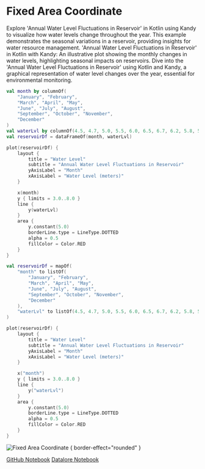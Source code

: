 # Fixed Area Coordinate

<web-summary>
Explore 'Annual Water Level Fluctuations in Reservoir' in Kotlin using Kandy to visualize how water levels change throughout the year.
This example demonstrates the seasonal variations in a reservoir, providing insights for water resource management.
</web-summary>

<card-summary>
'Annual Water Level Fluctuations in Reservoir' in Kotlin with Kandy:
An illustrative plot showing the monthly changes in water levels, highlighting seasonal impacts on reservoirs.
</card-summary>

<link-summary>
Dive into the 'Annual Water Level Fluctuations in Reservoir' using Kotlin and Kandy,
a graphical representation of water level changes over the year, essential for environmental monitoring.
</link-summary>


<!---IMPORT org.jetbrains.kotlinx.kandy.letsplot.samples.Area-->

<!---FUN area_fixed-->
<tabs>
<tab title="Dataframe">

```kotlin
val month by columnOf(
    "January", "February",
    "March", "April", "May",
    "June", "July", "August",
    "September", "October", "November",
    "December"
)
val waterLvl by columnOf(4.5, 4.7, 5.0, 5.5, 6.0, 6.5, 6.7, 6.2, 5.8, 5.3, 4.8, 4.6)
val reservoirDf = dataFrameOf(month, waterLvl)

plot(reservoirDf) {
    layout {
        title = "Water Level"
        subtitle = "Annual Water Level Fluctuations in Reservoir"
        yAxisLabel = "Month"
        xAxisLabel = "Water Level (meters)"
    }

    x(month)
    y { limits = 3.0..8.0 }
    line {
        y(waterLvl)
    }
    area {
        y.constant(5.0)
        borderLine.type = LineType.DOTTED
        alpha = 0.5
        fillColor = Color.RED
    }
}
```

</tab>
<tab title="Collections">

```kotlin
val reservoirDf = mapOf(
    "month" to listOf(
        "January", "February",
        "March", "April", "May",
        "June", "July", "August",
        "September", "October", "November",
        "December"
    ),
    "waterLvl" to listOf(4.5, 4.7, 5.0, 5.5, 6.0, 6.5, 6.7, 6.2, 5.8, 5.3, 4.8, 4.6)
)

plot(reservoirDf) {
    layout {
        title = "Water Level"
        subtitle = "Annual Water Level Fluctuations in Reservoir"
        yAxisLabel = "Month"
        xAxisLabel = "Water Level (meters)"
    }

    x("month")
    y { limits = 3.0..8.0 }
    line {
        y("waterLvl")
    }
    area {
        y.constant(5.0)
        borderLine.type = LineType.DOTTED
        alpha = 0.5
        fillColor = Color.RED
    }
}
```

</tab></tabs>
<!---END-->

![Fixed Area Coordinate ](area_fixed.svg) { border-effect="rounded" }

<seealso style="cards">
       <category ref="example-ktnb">
           <a href="https://github.com/Kotlin/kandy/blob/main/examples/notebooks/lets-plot/samples/area/area_fixed.ipynb" summary="View the notebook on our GitHub repository">GitHub Notebook</a>
           <a href="https://datalore.jetbrains.com/report/static/KQKedA4jDrKu63O53gEN0z/aS4CaHvTpMAdPk9iKUsUD3" summary="Experiment with this example on Datalore">Datalore Notebook</a>
       </category>
</seealso>
